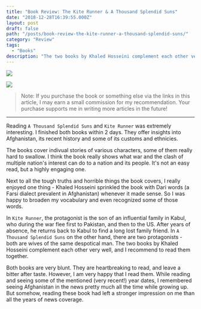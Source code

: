 ```yaml
---
title: "Book Review: The Kite Runner & A Thousand Splendid Suns"
date: "2018-12-28T16:39:55.000Z"
layout: post
draft: false
path: "/posts/book-review-the-kite-runner-a-thousand-splendid-suns/"
category: "Review"
tags:
  - "Books"
description: "The two books by Khaled Hosseini complement each other very well, and I recommend to read them together."
---
```


<a target="_blank" rel="nofollow" href="https://www.amazon.de/Thousand-Splendid-Suns-Khaled-Hosseini/dp/0747593779/ref=as_li_ss_il?ie=UTF8&qid=1546098282&sr=8-1&keywords=a+thousand+splendid+suns&linkCode=li3&tag=nilan-21&linkId=7ecd4395b2542cbf1f5eb3ef541e5754&language=de_DE" target="_blank"><img border="0" src="//ws-eu.amazon-adsystem.com/widgets/q?_encoding=UTF8&ASIN=0747593779&Format=_SL250_&ID=AsinImage&MarketPlace=DE&ServiceVersion=20070822&WS=1&tag=nilan-21&language=de_DE" ></a><img src="https://ir-de.amazon-adsystem.com/e/ir?t=nilan-21&language=de_DE&l=li3&o=3&a=0747593779" width="1" height="1" border="0" alt="" style="border:none !important; margin:0px !important;" />

<a target="_blank" rel="nofollow" href="https://www.amazon.de/Kite-Runner-Khaled-Hosseini/dp/1594632200/ref=as_li_ss_il?ie=UTF8&qid=1546098316&sr=8-1&keywords=kite+runner&linkCode=li3&tag=nilan-21&linkId=2a9f7972d34f14232be6d9e095d140a3&language=de_DE" target="_blank"><img border="0" src="//ws-eu.amazon-adsystem.com/widgets/q?_encoding=UTF8&ASIN=1594632200&Format=_SL250_&ID=AsinImage&MarketPlace=DE&ServiceVersion=20070822&WS=1&tag=nilan-21&language=de_DE" ></a><img src="https://ir-de.amazon-adsystem.com/e/ir?t=nilan-21&language=de_DE&l=li3&o=3&a=1594632200" width="1" height="1" border="0" alt="" style="border:none !important; margin:0px !important;" />

> Note: If you purchase the book or something else via the links in this article, I may earn a small commission for my recommendation. Your purchase supports me in writing more articles in the future!

---

Reading `A Thousand Splendid Suns` and `Kite Runner` was extremely interesting. I finished both books within 2 days. They offer insights into Afghanistan, its recent history and some of its customs and ethnicies.

The books cover indivual stories of various characters, some of them really hard to swallow. I think the book really shows what war and the clash of multiple nation's interest can do to a nation and its people. It's not an easy read, but a highly engaging one.

Next to all the tough truths and horrible things the book covers, I really enjoyed one thing - Khaled Hosseini sprinkled the book with Dari words (a Farsi dialect prevalent in Afghanistan) whenever it made sense. So I was happy to broaden my vocabulary and even recognized some of those words.

In `Kite Runner`, the protagonist is the son of an influential family in Kabul, who during the war flee first to Pakistan, and then to the US. After years of absence, he returns back to Kabul to find a long lost family friend. In `A Thousand Splendid Suns` on the other hand, there are two protagonists - both are wives of the same despotical man. The two books by Khaled Hosseini complement each other very well, and I recommend to read them together.

Both books are very blunt. They are heartbreaking to read, and leave a bitter after taste. However, I am very happy that I read them. While reading and seeing some of the mentioned (very recent!) year dates, I remembered seeing Afghanistan in the news pretty much all the time while growing up. But somehow, reading these book had left a stronger impression on me than all the years of news coverage.